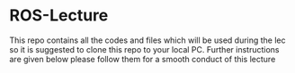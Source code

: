 # ROS-Lecture
This repo contains all the codes and files which will be used during the lec so it is suggested to clone this repo to your local PC. Further instructions are given below please follow them for a smooth conduct of this lecture 
